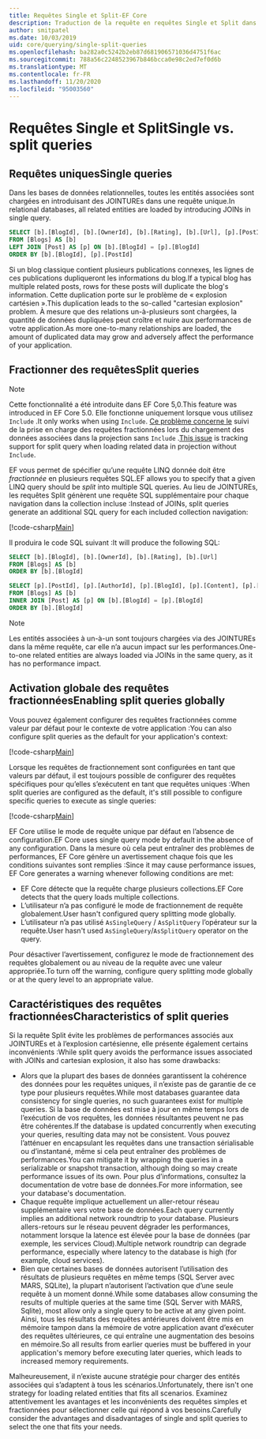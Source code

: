 ```yaml
---
title: Requêtes Single et Split-EF Core
description: Traduction de la requête en requêtes Single et Split dans SQL avec Entity Framework Core
author: smitpatel
ms.date: 10/03/2019
uid: core/querying/single-split-queries
ms.openlocfilehash: ba282a0c5242b2eb87d681906571036d4751f6ac
ms.sourcegitcommit: 788a56c2248523967b846bcca0e98c2ed7ef0d6b
ms.translationtype: MT
ms.contentlocale: fr-FR
ms.lasthandoff: 11/20/2020
ms.locfileid: "95003560"
---
```

# <a name="single-vs-split-queries"></a><span data-ttu-id="cd32a-103">Requêtes Single et Split</span><span class="sxs-lookup"><span data-stu-id="cd32a-103">Single vs. split queries</span></span>

## <a name="single-queries"></a><span data-ttu-id="cd32a-104">Requêtes uniques</span><span class="sxs-lookup"><span data-stu-id="cd32a-104">Single queries</span></span>

<span data-ttu-id="cd32a-105">Dans les bases de données relationnelles, toutes les entités associées sont chargées en introduisant des JOINTUREs dans une requête unique.</span><span class="sxs-lookup"><span data-stu-id="cd32a-105">In relational databases, all related entities are loaded by introducing JOINs in single query.</span></span>

```sql
SELECT [b].[BlogId], [b].[OwnerId], [b].[Rating], [b].[Url], [p].[PostId], [p].[AuthorId], [p].[BlogId], [p].[Content], [p].[Rating], [p].[Title]
FROM [Blogs] AS [b]
LEFT JOIN [Post] AS [p] ON [b].[BlogId] = [p].[BlogId]
ORDER BY [b].[BlogId], [p].[PostId]
```

<span data-ttu-id="cd32a-106">Si un blog classique contient plusieurs publications connexes, les lignes de ces publications dupliqueront les informations du blog.</span><span class="sxs-lookup"><span data-stu-id="cd32a-106">If a typical blog has multiple related posts, rows for these posts will duplicate the blog's information.</span></span> <span data-ttu-id="cd32a-107">Cette duplication porte sur le problème de « explosion cartésien ».</span><span class="sxs-lookup"><span data-stu-id="cd32a-107">This duplication leads to the so-called "cartesian explosion" problem.</span></span> <span data-ttu-id="cd32a-108">À mesure que des relations un-à-plusieurs sont chargées, la quantité de données dupliquées peut croître et nuire aux performances de votre application.</span><span class="sxs-lookup"><span data-stu-id="cd32a-108">As more one-to-many relationships are loaded, the amount of duplicated data may grow and adversely affect the performance of your application.</span></span>

## <a name="split-queries"></a><span data-ttu-id="cd32a-109">Fractionner des requêtes</span><span class="sxs-lookup"><span data-stu-id="cd32a-109">Split queries</span></span>

> [!NOTE]
> <span data-ttu-id="cd32a-110">Cette fonctionnalité a été introduite dans EF Core 5,0.</span><span class="sxs-lookup"><span data-stu-id="cd32a-110">This feature was introduced in EF Core 5.0.</span></span> <span data-ttu-id="cd32a-111">Elle fonctionne uniquement lorsque vous utilisez `Include` .</span><span class="sxs-lookup"><span data-stu-id="cd32a-111">It only works when using `Include`.</span></span> <span data-ttu-id="cd32a-112">[Ce problème concerne le](https://github.com/dotnet/efcore/issues/21234) suivi de la prise en charge des requêtes fractionnées lors du chargement des données associées dans la projection sans `Include` .</span><span class="sxs-lookup"><span data-stu-id="cd32a-112">[This issue](https://github.com/dotnet/efcore/issues/21234) is tracking support for split query when loading related data in projection without `Include`.</span></span>

<span data-ttu-id="cd32a-113">EF vous permet de spécifier qu’une requête LINQ donnée doit être *fractionnée* en plusieurs requêtes SQL.</span><span class="sxs-lookup"><span data-stu-id="cd32a-113">EF allows you to specify that a given LINQ query should be *split* into multiple SQL queries.</span></span> <span data-ttu-id="cd32a-114">Au lieu de JOINTUREs, les requêtes Split génèrent une requête SQL supplémentaire pour chaque navigation dans la collection incluse :</span><span class="sxs-lookup"><span data-stu-id="cd32a-114">Instead of JOINs, split queries generate an additional SQL query for each included collection navigation:</span></span>

[!code-csharp[Main](../../../samples/core/Querying/RelatedData/Program.cs?name=AsSplitQuery&highlight=5)]

<span data-ttu-id="cd32a-115">Il produira le code SQL suivant :</span><span class="sxs-lookup"><span data-stu-id="cd32a-115">It will produce the following SQL:</span></span>

```sql
SELECT [b].[BlogId], [b].[OwnerId], [b].[Rating], [b].[Url]
FROM [Blogs] AS [b]
ORDER BY [b].[BlogId]

SELECT [p].[PostId], [p].[AuthorId], [p].[BlogId], [p].[Content], [p].[Rating], [p].[Title], [b].[BlogId]
FROM [Blogs] AS [b]
INNER JOIN [Post] AS [p] ON [b].[BlogId] = [p].[BlogId]
ORDER BY [b].[BlogId]
```

> [!NOTE]
> <span data-ttu-id="cd32a-116">Les entités associées à un-à-un sont toujours chargées via des JOINTUREs dans la même requête, car elle n’a aucun impact sur les performances.</span><span class="sxs-lookup"><span data-stu-id="cd32a-116">One-to-one related entities are always loaded via JOINs in the same query, as it has no performance impact.</span></span>

## <a name="enabling-split-queries-globally"></a><span data-ttu-id="cd32a-117">Activation globale des requêtes fractionnées</span><span class="sxs-lookup"><span data-stu-id="cd32a-117">Enabling split queries globally</span></span>

<span data-ttu-id="cd32a-118">Vous pouvez également configurer des requêtes fractionnées comme valeur par défaut pour le contexte de votre application :</span><span class="sxs-lookup"><span data-stu-id="cd32a-118">You can also configure split queries as the default for your application's context:</span></span>

[!code-csharp[Main](../../../samples/core/Querying/RelatedData/SplitQueriesBloggingContext.cs?name=QuerySplittingBehaviorSplitQuery&highlight=6)]

<span data-ttu-id="cd32a-119">Lorsque les requêtes de fractionnement sont configurées en tant que valeurs par défaut, il est toujours possible de configurer des requêtes spécifiques pour qu’elles s’exécutent en tant que requêtes uniques :</span><span class="sxs-lookup"><span data-stu-id="cd32a-119">When split queries are configured as the default, it's still possible to configure specific queries to execute as single queries:</span></span>

[!code-csharp[Main](../../../samples/core/Querying/RelatedData/Program.cs?name=AsSingleQuery&highlight=5)]

<span data-ttu-id="cd32a-120">EF Core utilise le mode de requête unique par défaut en l’absence de configuration.</span><span class="sxs-lookup"><span data-stu-id="cd32a-120">EF Core uses single query mode by default in the absence of any configuration.</span></span> <span data-ttu-id="cd32a-121">Dans la mesure où cela peut entraîner des problèmes de performances, EF Core génère un avertissement chaque fois que les conditions suivantes sont remplies :</span><span class="sxs-lookup"><span data-stu-id="cd32a-121">Since it may cause performance issues, EF Core generates a warning whenever following conditions are met:</span></span>

- <span data-ttu-id="cd32a-122">EF Core détecte que la requête charge plusieurs collections.</span><span class="sxs-lookup"><span data-stu-id="cd32a-122">EF Core detects that the query loads multiple collections.</span></span>
- <span data-ttu-id="cd32a-123">L’utilisateur n’a pas configuré le mode de fractionnement de requête globalement.</span><span class="sxs-lookup"><span data-stu-id="cd32a-123">User hasn't configured query splitting mode globally.</span></span>
- <span data-ttu-id="cd32a-124">L’utilisateur n’a pas utilisé `AsSingleQuery` / `AsSplitQuery` l’opérateur sur la requête.</span><span class="sxs-lookup"><span data-stu-id="cd32a-124">User hasn't used `AsSingleQuery`/`AsSplitQuery` operator on the query.</span></span>

<span data-ttu-id="cd32a-125">Pour désactiver l’avertissement, configurez le mode de fractionnement des requêtes globalement ou au niveau de la requête avec une valeur appropriée.</span><span class="sxs-lookup"><span data-stu-id="cd32a-125">To turn off the warning, configure query splitting mode globally or at the query level to an appropriate value.</span></span>

## <a name="characteristics-of-split-queries"></a><span data-ttu-id="cd32a-126">Caractéristiques des requêtes fractionnées</span><span class="sxs-lookup"><span data-stu-id="cd32a-126">Characteristics of split queries</span></span>

<span data-ttu-id="cd32a-127">Si la requête Split évite les problèmes de performances associés aux JOINTUREs et à l’explosion cartésienne, elle présente également certains inconvénients :</span><span class="sxs-lookup"><span data-stu-id="cd32a-127">While split query avoids the performance issues associated with JOINs and cartesian explosion, it also has some drawbacks:</span></span>

- <span data-ttu-id="cd32a-128">Alors que la plupart des bases de données garantissent la cohérence des données pour les requêtes uniques, il n’existe pas de garantie de ce type pour plusieurs requêtes.</span><span class="sxs-lookup"><span data-stu-id="cd32a-128">While most databases guarantee data consistency for single queries, no such guarantees exist for multiple queries.</span></span> <span data-ttu-id="cd32a-129">Si la base de données est mise à jour en même temps lors de l’exécution de vos requêtes, les données résultantes peuvent ne pas être cohérentes.</span><span class="sxs-lookup"><span data-stu-id="cd32a-129">If the database is updated concurrently when executing your queries, resulting data may not be consistent.</span></span> <span data-ttu-id="cd32a-130">Vous pouvez l’atténuer en encapsulant les requêtes dans une transaction sérialisable ou d’instantané, même si cela peut entraîner des problèmes de performances.</span><span class="sxs-lookup"><span data-stu-id="cd32a-130">You can mitigate it by wrapping the queries in a serializable or snapshot transaction, although doing so may create performance issues of its own.</span></span> <span data-ttu-id="cd32a-131">Pour plus d’informations, consultez la documentation de votre base de données.</span><span class="sxs-lookup"><span data-stu-id="cd32a-131">For more information, see your database's documentation.</span></span>
- <span data-ttu-id="cd32a-132">Chaque requête implique actuellement un aller-retour réseau supplémentaire vers votre base de données.</span><span class="sxs-lookup"><span data-stu-id="cd32a-132">Each query currently implies an additional network roundtrip to your database.</span></span> <span data-ttu-id="cd32a-133">Plusieurs allers-retours sur le réseau peuvent dégrader les performances, notamment lorsque la latence est élevée pour la base de données (par exemple, les services Cloud).</span><span class="sxs-lookup"><span data-stu-id="cd32a-133">Multiple network roundtrip can degrade performance, especially where latency to the database is high (for example, cloud services).</span></span>
- <span data-ttu-id="cd32a-134">Bien que certaines bases de données autorisent l’utilisation des résultats de plusieurs requêtes en même temps (SQL Server avec MARS, SQLite), la plupart n’autorisent l’activation que d’une seule requête à un moment donné.</span><span class="sxs-lookup"><span data-stu-id="cd32a-134">While some databases allow consuming the results of multiple queries at the same time (SQL Server with MARS, Sqlite), most allow only a single query to be active at any given point.</span></span> <span data-ttu-id="cd32a-135">Ainsi, tous les résultats des requêtes antérieures doivent être mis en mémoire tampon dans la mémoire de votre application avant d’exécuter des requêtes ultérieures, ce qui entraîne une augmentation des besoins en mémoire.</span><span class="sxs-lookup"><span data-stu-id="cd32a-135">So all results from earlier queries must be buffered in your application's memory before executing later queries, which leads to increased memory requirements.</span></span>

<span data-ttu-id="cd32a-136">Malheureusement, il n’existe aucune stratégie pour charger des entités associées qui s’adaptent à tous les scénarios.</span><span class="sxs-lookup"><span data-stu-id="cd32a-136">Unfortunately, there isn't one strategy for loading related entities that fits all scenarios.</span></span> <span data-ttu-id="cd32a-137">Examinez attentivement les avantages et les inconvénients des requêtes simples et fractionnées pour sélectionner celle qui répond à vos besoins.</span><span class="sxs-lookup"><span data-stu-id="cd32a-137">Carefully consider the advantages and disadvantages of single and split queries to select the one that fits your needs.</span></span>
